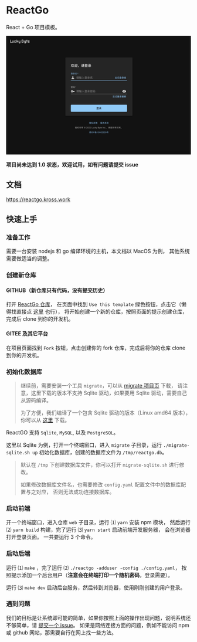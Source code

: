 # ReactGo

React + Go 项目模板。

![截屏](screenshot.jpg)

**项目尚未达到 1.0 状态，欢迎试用，如有问题请提交 issue**

## 文档

https://reactgo.kross.work

## 快速上手

### 准备工作

需要一台安装 nodejs 和 go 编译环境的主机，本文档以 MacOS 为例， 其他系统需要做适当的调整。

### 创建新仓库

#### GITHUB（新仓库只有代码，没有提交历史）

打开 [ReactGo 仓库](https://github.com/lucky-byte/reactgo)，
在页面中找到 `Use this template` 绿色按钮，点击它（懒得找直接点
[这里](https://github.com/lucky-byte/reactgo/generate) 也行），
将开始创建一个新的仓库，按照页面的提示创建仓库，完成后 clone 到你的开发机。

#### GITEE 及其它平台

在项目页面找到 `Fork` 按钮，点击创建你的 fork 仓库，完成后将你的仓库 clone 到你的开发机。

### 初始化数据库

> 继续前，需要安装一个工具 `migrate`，可以从
> [migrate 项目页](https://github.com/golang-migrate/migrate/releases) 下载，
> 请注意，这里下载的版本不支持 Sqlite 驱动，如果要用 Sqlite 驱动，需要自己从源码编译。
>
> 为了方便，我们编译了一个包含 Sqlite 驱动的版本（Linux amd64 版本），你可以从
> [这里](https://gitee.com/lucky-byte/reactgo/attach_files/985329/download/migrate-linux-amd64) 下载。

ReactGO 支持 `Sqlite`, `MySQL`, 以及 `PostgreSQL`。

这里以 Sqlite 为例，打开一个终端窗口，进入 `migrate` 子目录，运行
`./migrate-sqlite.sh up` 初始化数据库，创建的数据库文件为 `/tmp/reactgo.db`。

> 默认在 `/tmp` 下创建数据库文件，你可以打开 `migrate-sqlite.sh` 进行修改。
>
> 如果修改数据库文件名，也需要修改 `config.yaml` 配置文件中的数据库配置与之对应，
> 否则无法成功连接数据库。

### 启动前端

开一个终端窗口，进入仓库 `web` 子目录，运行 &#9332; `yarn` 安装 npm 模块，
然后运行 &#9333; `yarn build` 构建，完了运行 &#9334; `yarn start` 启动前端开发服务器，
会在浏览器打开登录页面。
一共要运行 3 个命令。

### 启动后端

运行 &#9332; `make` ，完了运行 &#9333; `./reactgo -adduser -config ./config.yaml`，
按照提示添加一个后台用户（**注意会在终端打印一个随机密码**，登录需要）。

运行 &#9334; `make dev` 启动后台服务，然后转到浏览器，使用刚刚创建的用户登录。

### 遇到问题

我们的目标是让系统即可能的简单，如果你按照上面的操作出现问题，说明系统还不够简单，请
[提交一个 issue](https://github.com/lucky-byte/reactgo/issues)。
如果是网络连接方面的问题，例如不能访问 npm 或 github 网站，那需要自行在网上找一些方法。
